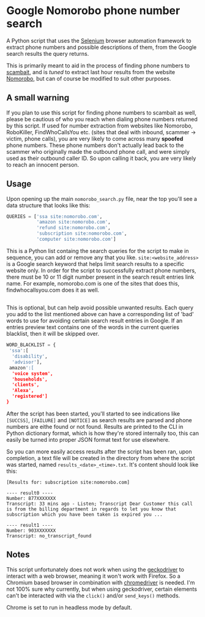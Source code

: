 # Google Nomorobo phone number search

A Python script that uses the [Selenium](https://github.com/SeleniumHQ/selenium/) browser automation framework to extract phone numbers and possible descriptions of them, from the Google search results the query returns.

This is primarily meant to aid in the process of finding phone numbers to [scambait](https://en.wikipedia.org/wiki/Scam_baiting), and is *tuned* to extract last hour results from the website [Nomorobo](http://nomorobo.com/), but can of course be
modified to suit other purposes.

## A small warning

If you plan to use this script for finding phone numbers to scambait as well, please be cautious of who you reach when dialing phone numbers returned by this script.
If used for number extraction from websites like Nomorobo, RoboKiller, FindWhoCallsYou etc. (sites that deal with inbound, scammer -> victim, phone calls), you are very likely to come across many **spoofed** phone numbers. These phone numbers don't actually lead back to the scammer who originally made the outbound phone call, and were simply used as their outbound caller ID.
So upon calling it back, you are very likely to reach an innocent person.

## Usage

Upon opening up the main `nomorobo_search.py` file, near the top you'll see a data structure that looks like this:

```python
QUERIES = ['ssa site:nomorobo.com',
           'amazon site:nomorobo.com',
           'refund site:nomorobo.com',
           'subscription site:nomorobo.com',
           'computer site:nomorobo.com']
```

This is a Python list containg the search queries for the script to make in sequence, you can add or remove any that you like.
`site:<website_address>` is a Google search keyword that helps limit search results to a specific website only. In order for the script to successfully extract phone numbers, there must be 10 or 11 digit number present in the search result entries link name. For example, nomorobo.com is one of the sites that does this, findwhocallsyou.com does it as well.

##

This is optional, but can help avoid possible unwanted results. Each query you add to the list mentioned above can have a corresponding list of 'bad' words to use
for avoiding certain search result entries in Google. If an entries preview text contains one of the words in the current queries blacklist, then it will be skipped over.

```python
WORD_BLACKLIST = {
 'ssa':[
  'disability',
  'advisor'],
 amazon':[
  'voice system',
  'households',
  'clients',
  'Alexa',
  'registered']
}
```

After the script has been started, you'll started to see indications like `[SUCCSS]`, `[FAILURE]` and `[NOTICE]` as search results are parsed and phone numbers are eithe found or not found.
Results are printed to the CLI in Python dictionary format, which is how they're stored internally too, this can easily be turned into proper JSON format text for use elsewhere.

So you can more easily access results after the script has been ran, upon completion, a text file will be created in the directory from where the script was started, named `results_<date>_<time>.txt`.
It's content should look like this:

```
[Results for: subscription site:nomorobo.com]

---- result0 ----
Number: 877XXXXXXX
Transcript: 33 mins ago - Listen; Transcript Dear Customer this call is from the billing department in regards to let you know that subscription which you have been taken is expired you ...

---- result1 ----
Number: 903XXXXXXX
Transcript: no_transcript_found

```


## Notes

This script unfortunately does not work when using the [geckodriver](https://github.com/mozilla/geckodriver) to interact
with a web browser, meaning it won't work with Firefox. So a Chromium based browser in combination with [chromedriver](https://sites.google.com/a/chromium.org/chromedriver/downloads) is needed. I'm not 100% sure why currently, but when using geckodriver, certain elements can't be interacted with via the `click()` and/or `send_keys()` methods.

Chrome is set to run in headless mode by default.
